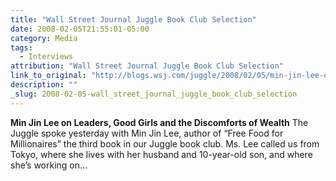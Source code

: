 ```yaml
---
title: "Wall Street Journal Juggle Book Club Selection"
date: 2008-02-05T21:55:01-05:00
category: Media
tags:
  - Interviews
attribution: "Wall Street Journal Juggle Book Club Selection"
link_to_original: "http://blogs.wsj.com/juggle/2008/02/05/min-jin-lee-on-leaders-good-girls-and-the-discomforts-of-wealth/"
description: ""
_slug: 2008-02-05-wall_street_journal_juggle_book_club_selection
---
```


**Min Jin Lee on Leaders, Good Girls and the Discomforts of Wealth**
The Juggle spoke yesterday with Min Jin Lee, author of “Free Food for Millionaires” the third book in our Juggle book club. Ms. Lee called us from Tokyo, where she lives with her husband and 10-year-old son, and where she’s working on…

